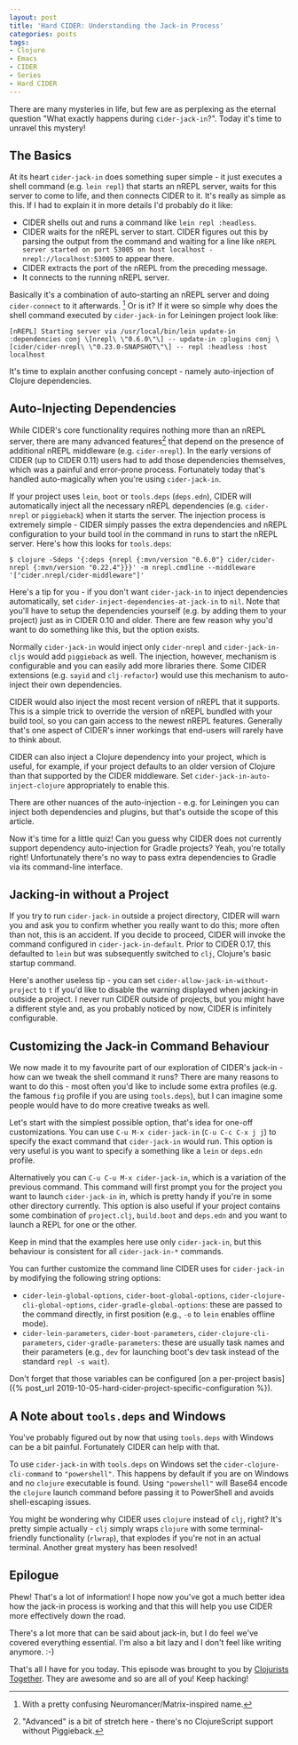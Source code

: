 ```yaml
---
layout: post
title: 'Hard CIDER: Understanding the Jack-in Process'
categories: posts
tags:
- Clojure
- Emacs
- CIDER
- Series
- Hard CIDER
---
```


There are many mysteries in life, but few are as perplexing as the
eternal question "What exactly happens during `cider-jack-in`?". Today it's time
to unravel this mystery!

## The Basics

At its heart `cider-jack-in` does something super simple - it just executes a shell
command (e.g. `lein repl`) that starts an nREPL server, waits for this server to come
to life, and then connects CIDER to it. It's really as simple as this. If I had to explain it in
more details I'd probably do it like:

* CIDER shells out and runs a command like `lein repl :headless`.
* CIDER waits for the nREPL server to start.
CIDER figures out this by parsing the output from the command and waiting for a line like
`nREPL server started on port 53005 on host localhost - nrepl://localhost:53005` to appear there.
* CIDER extracts the port of the nREPL from the preceding message.
* It connects to the running nREPL server.

Basically it's a combination of auto-starting an nREPL server and doing
`cider-connect` to it afterwards. [^1] Or is it? If it were so simple why does
the shell command executed by `cider-jack-in` for Leiningen project look like:

    [nREPL] Starting server via /usr/local/bin/lein update-in :dependencies conj \[nrepl\ \"0.6.0\"\] -- update-in :plugins conj \[cider/cider-nrepl\ \"0.23.0-SNAPSHOT\"\] -- repl :headless :host localhost

It's time to explain another confusing concept - namely auto-injection of Clojure dependencies.

## Auto-Injecting Dependencies

While CIDER's core functionality requires nothing more than an nREPL server,
there are many advanced features[^2] that depend on the presence of additional nREPL
middleware (e.g. `cider-nrepl`). In the early versions of CIDER
(up to CIDER 0.11) users had to add those dependencies themselves, which was a
painful and error-prone process.  Fortunately today that's handled
auto-magically when you're using `cider-jack-in`.

If your project uses `lein`, `boot` or `tools.deps` (`deps.edn`), CIDER will
automatically inject all the necessary nREPL dependencies (e.g. `cider-nrepl` or
`piggieback`) when it starts the server.  The injection process is extremely
simple - CIDER simply passes the extra dependencies and nREPL configuration to
your build tool in the command in runs to start the nREPL server. Here's how
this looks for `tools.deps`:

``` shellsession
$ clojure -Sdeps '{:deps {nrepl {:mvn/version "0.6.0"} cider/cider-nrepl {:mvn/version "0.22.4"}}}' -m nrepl.cmdline --middleware '["cider.nrepl/cider-middleware"]'
```

Here's a tip for you - if you don't want `cider-jack-in` to inject dependencies automatically, set
`cider-inject-dependencies-at-jack-in` to `nil`. Note that you'll have to setup
the dependencies yourself (e.g. by adding them to your project)
just as in CIDER 0.10 and older. There are few reason why you'd want to do something like this,
but the option exists.

Normally `cider-jack-in` would inject only `cider-nrepl` and `cider-jack-in-cljs` would
add `piggieback` as well. The injection, however, mechanism is configurable and
you can easily add more libraries there. Some CIDER extensions (e.g. `sayid` and `clj-refactor`) would use
this mechanism to auto-inject their own dependencies.

CIDER would also inject the most recent version of nREPL that it supports. This is a simple
trick to override the version of nREPL bundled with your build tool, so you can gain
access to the newest nREPL features. Generally that's one aspect of CIDER's inner workings
that end-users will rarely have to think about.

CIDER can also inject a Clojure dependency into your project, which is useful,
for example, if your project defaults to an older version of Clojure than that
supported by the CIDER middleware. Set `cider-jack-in-auto-inject-clojure`
appropriately to enable this.

There are other nuances of the auto-injection - e.g. for Leiningen you
can inject both dependencies and plugins, but that's outside the scope of this article.

Now it's time for a little quiz! Can you guess why CIDER does not currently
support dependency auto-injection for Gradle projects? Yeah, you're totally
right! Unfortunately there's no way to pass extra dependencies to Gradle via its
command-line interface.

## Jacking-in without a Project

If you try to run `cider-jack-in` outside a project
directory, CIDER will warn you and ask you to confirm whether you
really want to do this; more often than not, this is an accident.  If
you decide to proceed, CIDER will invoke the command configured in
`cider-jack-in-default`. Prior to CIDER 0.17, this defaulted to `lein`
but was subsequently switched to `clj`, Clojure's basic startup command.

Here's another useless tip - you can set `cider-allow-jack-in-without-project` to
`t` if you'd like to disable the warning displayed when jacking-in outside a
project. I never run CIDER outside of projects, but you might have a different style
and, as you probably noticed by now, CIDER is infinitely configurable.

## Customizing the Jack-in Command Behaviour

We now made it to my favourite part of our exploration of CIDER's jack-in - how can we
tweak the shell command it runs? There are many reasons to want to do this - most
often you'd like to include some extra profiles (e.g. the famous `fig` profile if you
are using `tools.deps`), but I can imagine some people would have to do more
creative tweaks as well.

Let's start with the simplest possible option, that's idea for one-off customizations.
You can use `C-u M-x cider-jack-in` (`C-u C-c C-x j j`) to
specify the exact command that `cider-jack-in` would run.
This option is very useful is you want to specify a something like a `lein`
or `deps.edn` profile.

Alternatively you can `C-u C-u M-x cider-jack-in`, which is a
variation of the previous command. This command will first prompt you for the
project you want to launch `cider-jack-in` in, which is pretty handy if you're
in some other directory currently. This option is also useful if your project
contains some combination of `project.clj`, `build.boot` and `deps.edn` and you want
to launch a REPL for one or the other.

Keep in mind that the examples here use only `cider-jack-in`, but this behaviour is consistent
for all `cider-jack-in-*` commands.

You can further customize the command line CIDER uses for `cider-jack-in` by
modifying the following string options:

* `cider-lein-global-options`, `cider-boot-global-options`,
`cider-clojure-cli-global-options`, `cider-gradle-global-options`:
these are passed to the command directly, in first position
(e.g., `-o` to `lein` enables offline mode).
* `cider-lein-parameters`, `cider-boot-parameters`,
`cider-clojure-cli-parameters`, `cider-gradle-parameters`: these are
usually task names and their parameters (e.g., `dev` for launching
boot's dev task instead of the standard `repl -s wait`).

Don't forget that those variables can be configured [on a per-project basis]({% post_url 2019-10-05-hard-cider-project-specific-configuration %}).

## A Note about `tools.deps` and Windows

You've probably figured out by now that using `tools.deps` with Windows
can be a bit painful. Fortunately CIDER can help with that.

To use `cider-jack-in` with `tools.deps` on Windows set the
`cider-clojure-cli-command` to `"powershell"`. This happens by default
if you are on Windows and no `clojure` executable is found. Using
`"powershell"` will Base64 encode the `clojure` launch command before
passing it to PowerShell and avoids shell-escaping issues.

You might be wondering why CIDER uses `clojure` instead of `clj`, right?  It's
pretty simple actually - `clj` simply wraps `clojure` with some
terminal-friendly functionality (`rlwrap`), that explodes if you're not in an
actual terminal. Another great mystery has been resolved!

## Epilogue

Phew! That's a lot of information! I hope now you've got a much better idea how
the jack-in process is working and that this will help you use CIDER more
effectively down the road.

There's a lot more that can be said about jack-in, but I do feel we've covered everything
essential. I'm also a bit lazy and I don't feel like writing anymore. :-)

That's all I have for you today. This episode was brought to you by [Clojurists Together](https://www.clojuriststogether.org/).
They are awesome and so are all of you! Keep hacking!

[^1]: With a pretty confusing Neuromancer/Matrix-inspired name.
[^2]: "Advanced" is a bit of stretch here - there's no ClojureScript support without Piggieback.
